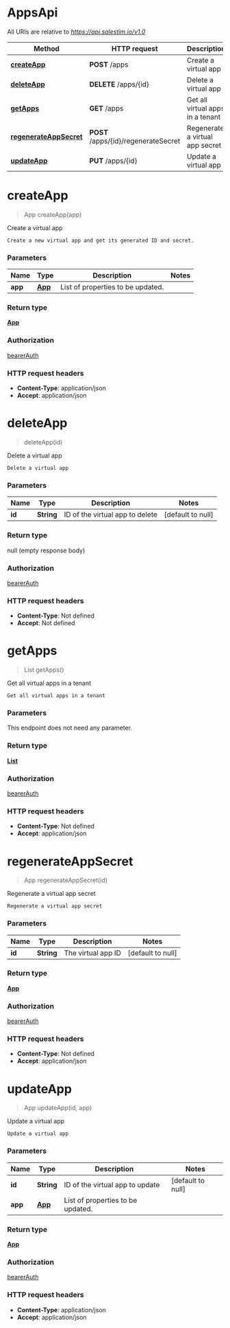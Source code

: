 # AppsApi

All URIs are relative to *https://api.salestim.io/v1.0*

Method | HTTP request | Description
------------- | ------------- | -------------
[**createApp**](AppsApi.md#createApp) | **POST** /apps | Create a virtual app
[**deleteApp**](AppsApi.md#deleteApp) | **DELETE** /apps/{id} | Delete a virtual app
[**getApps**](AppsApi.md#getApps) | **GET** /apps | Get all virtual apps in a tenant
[**regenerateAppSecret**](AppsApi.md#regenerateAppSecret) | **POST** /apps/{id}/regenerateSecret | Regenerate a virtual app secret
[**updateApp**](AppsApi.md#updateApp) | **PUT** /apps/{id} | Update a virtual app


<a name="createApp"></a>
# **createApp**
> App createApp(app)

Create a virtual app

    Create a new virtual app and get its generated ID and secret.

### Parameters

Name | Type | Description  | Notes
------------- | ------------- | ------------- | -------------
 **app** | [**App**](..//Models/App.md)| List of properties to be updated. |

### Return type

[**App**](..//Models/App.md)

### Authorization

[bearerAuth](../README.md#bearerAuth)

### HTTP request headers

- **Content-Type**: application/json
- **Accept**: application/json

<a name="deleteApp"></a>
# **deleteApp**
> deleteApp(id)

Delete a virtual app

    Delete a virtual app

### Parameters

Name | Type | Description  | Notes
------------- | ------------- | ------------- | -------------
 **id** | **String**| ID of the virtual app to delete | [default to null]

### Return type

null (empty response body)

### Authorization

[bearerAuth](../README.md#bearerAuth)

### HTTP request headers

- **Content-Type**: Not defined
- **Accept**: Not defined

<a name="getApps"></a>
# **getApps**
> List getApps()

Get all virtual apps in a tenant

    Get all virtual apps in a tenant

### Parameters
This endpoint does not need any parameter.

### Return type

[**List**](..//Models/App.md)

### Authorization

[bearerAuth](../README.md#bearerAuth)

### HTTP request headers

- **Content-Type**: Not defined
- **Accept**: application/json

<a name="regenerateAppSecret"></a>
# **regenerateAppSecret**
> App regenerateAppSecret(id)

Regenerate a virtual app secret

    Regenerate a virtual app secret

### Parameters

Name | Type | Description  | Notes
------------- | ------------- | ------------- | -------------
 **id** | **String**| The virtual app ID | [default to null]

### Return type

[**App**](..//Models/App.md)

### Authorization

[bearerAuth](../README.md#bearerAuth)

### HTTP request headers

- **Content-Type**: Not defined
- **Accept**: application/json

<a name="updateApp"></a>
# **updateApp**
> App updateApp(id, app)

Update a virtual app

    Update a virtual app

### Parameters

Name | Type | Description  | Notes
------------- | ------------- | ------------- | -------------
 **id** | **String**| ID of the virtual app to update | [default to null]
 **app** | [**App**](..//Models/App.md)| List of properties to be updated. |

### Return type

[**App**](..//Models/App.md)

### Authorization

[bearerAuth](../README.md#bearerAuth)

### HTTP request headers

- **Content-Type**: application/json
- **Accept**: application/json

